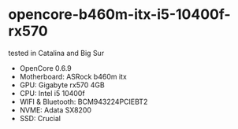 # opencore-b460m-itx-i5-10400f-rx570

tested in Catalina and Big Sur

- OpenCore 0.6.9
- Motherboard: ASRock b460m itx
- GPU: Gigabyte rx570 4GB
- CPU: Intel i5 10400f
- WIFI & Bluetooth: BCM943224PCIEBT2
- NVME: Adata SX8200
- SSD: Crucial
